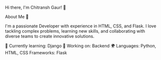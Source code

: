Hi there, I'm Chitransh Gaur! 👋

About Me 🚀

I'm a passionate Developer with experience in HTML, CSS, and Flask. I love tackling complex problems, learning new skills, and collaborating with diverse teams to create innovative solutions.

🌱 Currently learning: Django
🔭 Working on: Backend
🌍 Languages: Python, HTML, CSS
    Frameworks: Flask
